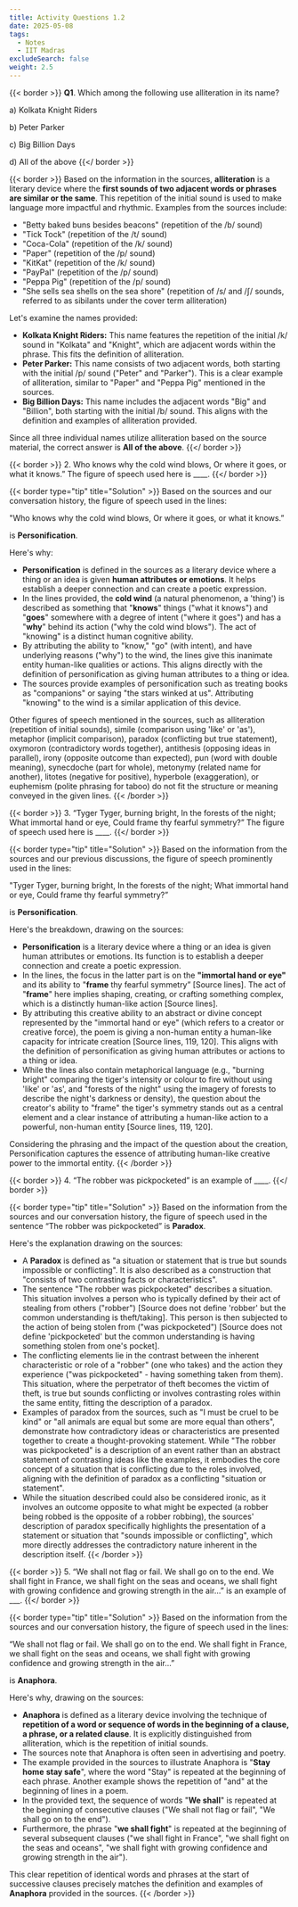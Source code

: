 ```yaml
---
title: Activity Questions 1.2
date: 2025-05-08
tags:
  - Notes 
  - IIT Madras
excludeSearch: false
weight: 2.5
---
```


{{< border >}}
**Q1**. Which among the following use alliteration in its name?

a) Kolkata Knight Riders

b) Peter Parker

c) Big Billion Days

d) All of the above
{{</ border >}}

{{< border >}}
Based on the information in the sources, **alliteration** is a literary device where the **first sounds of two adjacent words or phrases are similar or the same**. This repetition of the initial sound is used to make language more impactful and rhythmic. Examples from the sources include:
*   "Betty baked buns besides beacons" (repetition of the /b/ sound)
*   "Tick Tock" (repetition of the /t/ sound)
*   "Coca-Cola" (repetition of the /k/ sound)
*   "Paper" (repetition of the /p/ sound)
*   "KitKat" (repetition of the /k/ sound)
*   "PayPal" (repetition of the /p/ sound)
*   "Peppa Pig" (repetition of the /p/ sound)
*   "She sells sea shells on the sea shore" (repetition of /s/ and /ʃ/ sounds, referred to as sibilants under the cover term alliteration)

Let's examine the names provided:

*   **Kolkata Knight Riders:** This name features the repetition of the initial /k/ sound in "Kolkata" and "Knight", which are adjacent words within the phrase. This fits the definition of alliteration.
*   **Peter Parker:** This name consists of two adjacent words, both starting with the initial /p/ sound ("Peter" and "Parker"). This is a clear example of alliteration, similar to "Paper" and "Peppa Pig" mentioned in the sources.
*   **Big Billion Days:** This name includes the adjacent words "Big" and "Billion", both starting with the initial /b/ sound. This aligns with the definition and examples of alliteration provided.

Since all three individual names utilize alliteration based on the source material, the correct answer is **All of the above**.
{{</ border >}}


{{< border >}}
2. Who knows why the cold wind blows,
Or where it goes, or what it knows.”
The figure of speech used here is ____.
{{</ border >}}

{{< border type="tip" title="Solution" >}}
Based on the sources and our conversation history, the figure of speech used in the lines:

"Who knows why the cold wind blows,
Or where it goes, or what it knows.”

is **Personification**.

Here's why:

*   **Personification** is defined in the sources as a literary device where a thing or an idea is given **human attributes or emotions**. It helps establish a deeper connection and can create a poetic expression.
*   In the lines provided, the **cold wind** (a natural phenomenon, a 'thing') is described as something that "**knows**" things ("what it knows") and "**goes**" somewhere with a degree of intent ("where it goes") and has a "**why**" behind its action ("why the cold wind blows"). The act of "knowing" is a distinct human cognitive ability.
*   By attributing the ability to "know," "go" (with intent), and have underlying reasons ("why") to the wind, the lines give this inanimate entity human-like qualities or actions. This aligns directly with the definition of personification as giving human attributes to a thing or idea.
*   The sources provide examples of personification such as treating books as "companions" or saying "the stars winked at us". Attributing "knowing" to the wind is a similar application of this device.

Other figures of speech mentioned in the sources, such as alliteration (repetition of initial sounds), simile (comparison using 'like' or 'as'), metaphor (implicit comparison), paradox (conflicting but true statement), oxymoron (contradictory words together), antithesis (opposing ideas in parallel), irony (opposite outcome than expected), pun (word with double meaning), synecdoche (part for whole), metonymy (related name for another), litotes (negative for positive), hyperbole (exaggeration), or euphemism (polite phrasing for taboo) do not fit the structure or meaning conveyed in the given lines.
{{< /border >}}

{{< border >}}
3. “Tyger Tyger, burning bright,
In the forests of the night;
What immortal hand or eye,
Could frame thy fearful symmetry?”
The figure of speech used here is ____.
{{</ border >}}

{{< border type="tip" title="Solution" >}}
Based on the information from the sources and our previous discussions, the figure of speech prominently used in the lines:

"Tyger Tyger, burning bright,
In the forests of the night;
What immortal hand or eye,
Could frame thy fearful symmetry?”

is **Personification**.

Here's the breakdown, drawing on the sources:

*   **Personification** is a literary device where a thing or an idea is given human attributes or emotions. Its function is to establish a deeper connection and create a poetic expression.
*   In the lines, the focus in the latter part is on the **"immortal hand or eye"** and its ability to "**frame** thy fearful symmetry” [Source lines]. The act of "**frame**" here implies shaping, creating, or crafting something complex, which is a distinctly human-like action [Source lines].
*   By attributing this creative ability to an abstract or divine concept represented by the "immortal hand or eye" (which refers to a creator or creative force), the poem is giving a non-human entity a human-like capacity for intricate creation [Source lines, 119, 120]. This aligns with the definition of personification as giving human attributes or actions to a thing or idea.
*   While the lines also contain metaphorical language (e.g., "burning bright" comparing the tiger's intensity or colour to fire without using 'like' or 'as', and "forests of the night" using the imagery of forests to describe the night's darkness or density), the question about the creator's ability to "frame" the tiger's symmetry stands out as a central element and a clear instance of attributing a human-like action to a powerful, non-human entity [Source lines, 119, 120].

Considering the phrasing and the impact of the question about the creation, Personification captures the essence of attributing human-like creative power to the immortal entity.
{{< /border >}}

{{< border >}}
4. “The robber was pickpocketed” is an example of ____.
{{</ border >}}

{{< border type="tip" title="Solution" >}}
Based on the information from the sources and our conversation history, the figure of speech used in the sentence “The robber was pickpocketed” is **Paradox**.

Here's the explanation drawing on the sources:

*   A **Paradox** is defined as "a situation or statement that is true but sounds impossible or conflicting". It is also described as a construction that "consists of two contrasting facts or characteristics".
*   The sentence "The robber was pickpocketed" describes a situation. This situation involves a person who is typically defined by their act of stealing from others ("robber") [Source does not define 'robber' but the common understanding is theft/taking]. This person is then subjected to the action of being stolen from ("was pickpocketed") [Source does not define 'pickpocketed' but the common understanding is having something stolen from one's pocket].
*   The conflicting elements lie in the contrast between the inherent characteristic or role of a "robber" (one who takes) and the action they experience ("was pickpocketed" - having something taken from them). This situation, where the perpetrator of theft becomes the victim of theft, is true but sounds conflicting or involves contrasting roles within the same entity, fitting the description of a paradox.
*   Examples of paradox from the sources, such as "I must be cruel to be kind" or "all animals are equal but some are more equal than others", demonstrate how contradictory ideas or characteristics are presented together to create a thought-provoking statement. While "The robber was pickpocketed" is a description of an event rather than an abstract statement of contrasting ideas like the examples, it embodies the core concept of a situation that is conflicting due to the roles involved, aligning with the definition of paradox as a conflicting "situation or statement".
*   While the situation described could also be considered ironic, as it involves an outcome opposite to what might be expected (a robber being robbed is the opposite of a robber robbing), the sources' description of paradox specifically highlights the presentation of a statement or situation that "sounds impossible or conflicting", which more directly addresses the contradictory nature inherent in the description itself.
{{< /border >}}

{{< border >}}
5. “We shall not flag or fail. We shall go on to the end. We shall fight in France, we shall fight on the seas and oceans, we shall fight with growing confidence and growing strength in the air...” is an example of ___.
{{</ border >}}
   

{{< border type="tip" title="Solution" >}}
Based on the information from the sources and our conversation history, the figure of speech used in the lines:

“We shall not flag or fail. We shall go on to the end. We shall fight in France, we shall fight on the seas and oceans, we shall fight with growing confidence and growing strength in the air...”

is **Anaphora**.

Here's why, drawing on the sources:

*   **Anaphora** is defined as a literary device involving the technique of **repetition of a word or sequence of words in the beginning of a clause, a phrase, or a related clause**. It is explicitly distinguished from alliteration, which is the repetition of initial sounds.
*   The sources note that Anaphora is often seen in advertising and poetry.
*   The example provided in the sources to illustrate Anaphora is "**Stay home** **stay safe**", where the word "Stay" is repeated at the beginning of each phrase. Another example shows the repetition of "and" at the beginning of lines in a poem.
*   In the provided text, the sequence of words "**We shall**" is repeated at the beginning of consecutive clauses ("We shall not flag or fail", "We shall go on to the end").
*   Furthermore, the phrase "**we shall fight**" is repeated at the beginning of several subsequent clauses ("we shall fight in France", "we shall fight on the seas and oceans", "we shall fight with growing confidence and growing strength in the air").

This clear repetition of identical words and phrases at the start of successive clauses precisely matches the definition and examples of **Anaphora** provided in the sources.
{{< /border >}}